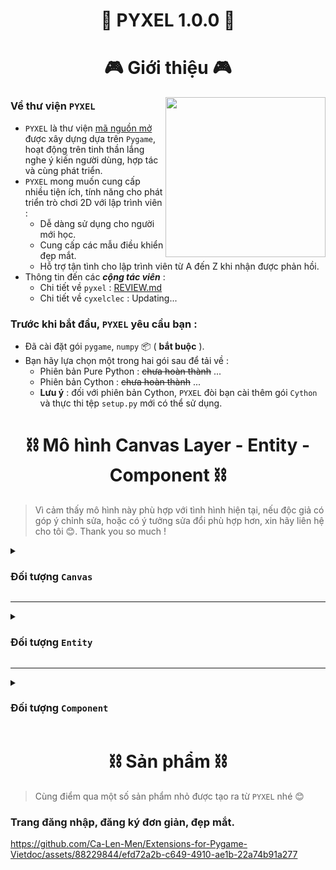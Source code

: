 <h1 align="center">🐍 PYXEL 1.0.0 🐍</h1>

<h1 align="center">🎮 Giới thiệu 🎮</h1>
<img align="right" width="256px" height="256px" src="https://github.com/Ca-Len-Men/Pyxel/assets/88229844/e1bbdbd5-18ee-41e7-9994-b0d958d089c5">

### Về thư viện `PYXEL`
- `PYXEL` là thư viện <u>mã nguồn mở</u> được xây dựng dựa trên `Pygame`, hoạt động trên tinh thần lắng nghe ý kiến người dùng, hợp tác và cùng phát triển.
- `PYXEL` mong muốn cung cấp nhiều tiện ích, tính năng cho phát triển trò chơi 2D với lập trình viên :
	- Dễ dàng sử dụng cho người mới học.
	- Cung cấp các mẫu điều khiển đẹp mắt.
	- Hỗ trợ tận tình cho lập trình viên từ A đến Z khi nhận được phản hồi.
- Thông tin đến các ***cộng tác viên*** :
	- Chi tiết về `pyxel` : [REVIEW.md](beta/pyxel/REVIEW.md)
	- Chi tiết về `cyxelclec` : Updating...

### Trước khi bắt đầu, `PYXEL` yêu cầu bạn :
* Đã cài đặt gói `pygame`, `numpy` 📦 ( <b>bắt buộc</b> ).
* Bạn hãy lựa chọn một trong hai gói sau để tải về :
	- Phiên bản Pure Python : ~~chưa hoàn thành~~ ...
	- Phiên bản Cython		: ~~chưa hoàn thành~~ ...
	- <b>Lưu ý</b> : đối với phiên bản Cython, `PYXEL` đòi bạn cài thêm gói `Cython` và thực thi tệp `setup.py` mới có thể sử dụng.

## <h1 align="center">⛓️ Mô hình Canvas Layer - Entity - Component ⛓️</h1>

> Vì cảm thấy mô hình này phù hợp với tình hình hiện tại, nếu độc giả có góp ý chỉnh sửa, hoặc có ý tưởng sửa đổi phù hợp hơn, xin hãy liên hệ cho tôi 😊. Thank you so much !

<details>
<summary><h3>Đối tượng <code>Canvas</code></h3></summary>

- Là một màn hình hiển thị, hoặc một form xử lí, dùng hiển thị mọi thứ bên trong nó : gameobject, controls, video, etc ...
- Tính năng :
	- [PYXEL1](#PYXEL1) : Một `Canvas` có thể chứa nhiều `Canvas` khác.
	- [PYXEL2](#PYXEL2) : Dựa vào `PYXEL1`, ta có một <u>cây</u> gồm các nút là các `Canvas`, với nút gốc ( `root` ) chính là toàn màn hình của ứng dụng.
</details>

---

<details>
<summary><h3>Đối tượng <code>Entity</code></h3></summary>

- Là một thực thể, hoặc đối tượng trò chơi : player, enemies, gameobject.
- Entity cần phải được một Canvas hiển thị.
- Tính năng :
	- [PYXEL3](#PYXEL3) : Một `Canvas` có thể chứa nhiều `Entity`.
</details>

---

<details>
<summary><h3>Đối tượng <code>Component</code></h3></summary>

- Là các thành phần được gắn vào một và chỉ một `Entity`, các `Component` bên trong `Entity` này liên kết với nhau và đảm nhiệm một vai trò cụ thể :
	- [PYXEL4](#PYXEL4) : Một `Entity` có thể chứa nhiều `Component`.
	- [PYXEL5](#PYXEL5) : Tùy vào loại `Component`, mà có thể có nhiều `Component` <u>cùng loại</u> cùng gắn trên một `Entity`, hoặc <u>chỉ một loại</u> `Component` được gắn trên `Entity` đó.
	- [PYXEL6](#PYXEL6) : `Component` có thể kế thừa và mở rộng.
	- [PYXEL7](#PYXEL7) : `Entity` chỉ có chức năng lưu trữ `Component`, không cho phép kế thừa hoặc mở rộng.
</details>

## <h1 align="center">⛓️ Sản phẩm ⛓️</h1>

> Cùng điểm qua một số sản phẩm nhỏ được tạo ra từ `PYXEL` nhé 😊

### Trang đăng nhập, đăng ký đơn giản, đẹp mắt.

https://github.com/Ca-Len-Men/Extensions-for-Pygame-Vietdoc/assets/88229844/efd72a2b-c649-4910-ae1b-22a74b91a277

